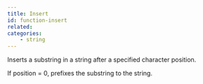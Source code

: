 ```yaml
---
title: Insert
id: function-insert
related:
categories:
    - string
---
```


Inserts a substring in a string after a specified character position.

If position = 0, prefixes the substring to the string.